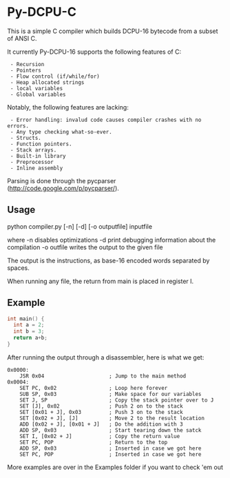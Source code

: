 # Py-DCPU-C #
This is a simple C compiler which builds DCPU-16 bytecode from a subset of
ANSI C. 

It currently Py-DCPU-16 supports the following features of C:
```
 - Recursion
 - Pointers
 - Flow control (if/while/for)
 - Heap allocated strings
 - local variables
 - Global variables
```
Notably, the following features are lacking:
```
 - Error handling: invalud code causes compiler crashes with no errors.
 - Any type checking what-so-ever.
 - Structs.
 - Function pointers.
 - Stack arrays.
 - Built-in library
 - Preprocessor
 - Inline assembly
```
Parsing is done through the pycparser (http://code.google.com/p/pycparser/).

## Usage ##
python compiler.py [-n] [-d] [-o outputfile] inputfile

where
   -n disables optimizations
   -d print debugging information about the compilation
   -o outfile writes the output to the given file 

The output is the instructions, as base-16 encoded words separated by spaces.

When running any file, the return from main is placed in register I.


## Example ##

```C
int main() {
  int a = 2;
  int b = 3;
  return a+b;
}
```

After running the output through a disassembler, here is what we get:

```dasm16
0x0000:
    JSR 0x04                     ; Jump to the main method
0x0004:
    SET PC, 0x02                 ; Loop here forever
    SUB SP, 0x03                 ; Make space for our variables
    SET J, SP                    ; Copy the stack pointer over to J
    SET [J], 0x02                ; Push 2 on to the stack
    SET [0x01 + J], 0x03         ; Push 3 on to the stack
    SET [0x02 + J], [J]          ; Move 2 to the result location
    ADD [0x02 + J], [0x01 + J]   ; Do the addition with 3
    ADD SP, 0x03                 ; Start tearing down the satck
    SET I, [0x02 + J]            ; Copy the return value
    SET PC, POP                  ; Return to the top
    ADD SP, 0x03                 ; Inserted in case we got here
    SET PC, POP                  ; Inserted in case we got here
```

More examples are over in the Examples folder if you want to check 'em out

